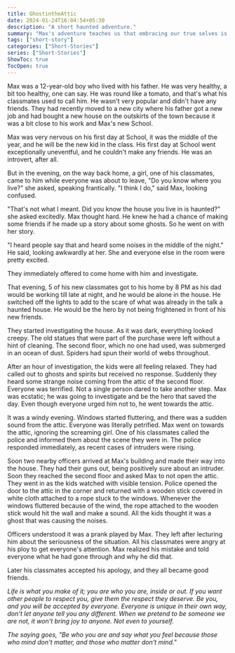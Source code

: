```yaml
---
title: GhostintheAttic
date: 2024-01-24T16:04:54+05:30
description: "A short haunted adventure."
summary: "Max's adventure teaches us that embracing our true selves is the secret ingredient to forming genuine friendships, proving that being authentically you is the best way to connect with others."
tags: ["short-story"]
categories: ["Short-Stories"]
series: ["Short-Stories"]
ShowToc: true
TocOpen: true
---
```


Max was a 12-year-old boy who lived with his father. He was very healthy, a bit too healthy, one can say. He was round like a tomato, and that's what his classmates used to call him. He wasn't very popular and didn't have any friends. They had recently moved to a new city where his father got a new job and had bought a new house on the outskirts of the town because it was a bit close to his work and Max's new School.

Max was very nervous on his first day at School, it was the middle of the year, and he will be the new kid in the class. His first day at School went exceptionally uneventful, and he couldn't make any friends. He was an introvert, after all.

But in the evening, on the way back home, a girl, one of his classmates, came to him while everyone was about to leave, "Do you know where you live?" she asked, speaking frantically. "I think I do," said Max, looking confused.

"That's not what I meant. Did you know the house you live in is haunted?" she asked excitedly. Max thought hard. He knew he had a chance of making some friends if he made up a story about some ghosts. So he went on with her story.

"I heard people say that and heard some noises in the middle of the night." He said, looking awkwardly at her. She and everyone else in the room were pretty excited.

They immediately offered to come home with him and investigate.

That evening, 5 of his new classmates got to his home by 8 PM as his dad would be working till late at night, and he would be alone in the house. He switched off the lights to add to the scare of what was already in the talk a haunted house. He would be the hero by not being frightened in front of his new friends.

They started investigating the house. As it was dark, everything looked creepy. The old statues that were part of the purchase were left without a hint of cleaning. The second floor, which no one had used, was submerged in an ocean of dust. Spiders had spun their world of webs throughout.

After an hour of investigation, the kids were all feeling relaxed. They had called out to ghosts and spirits but received no response. Suddenly they heard some strange noise coming from the attic of the second floor. Everyone was terrified. Not a single person dared to take another step. Max was ecstatic; he was going to investigate and be the hero that saved the day. Even though everyone urged him not to, he went towards the attic.

It was a windy evening. Windows started fluttering, and there was a sudden sound from the attic. Everyone was literally petrified. Max went on towards the attic, ignoring the screaming girl. One of his classmates called the police and informed them about the scene they were in. The police responded immediately, as recent cases of intruders were rising.

Soon two nearby officers arrived at Max's building and made their way into the house. They had their guns out, being positively sure about an intruder. Soon they reached the second floor and asked Max to not open the attic. They went in as the kids watched with visible tension. Police opened the door to the attic in the corner and returned with a wooden stick covered in white cloth attached to a rope stuck to the windows. Whenever the windows fluttered because of the wind, the rope attached to the wooden stick would hit the wall and make a sound. All the kids thought it was a ghost that was causing the noises.

Officers understood it was a prank played by Max. They left after lecturing him about the seriousness of the situation. All his classmates were angry at his ploy to get everyone's attention. Max realized his mistake and told everyone what he had gone through and why he did that.

Later his classmates accepted his apology, and they all became good friends.

_Life is what you make of it; you are who you are, inside or out. If you want other people to respect you, give them the respect they deserve. Be you, and you will be accepted by everyone. Everyone is unique in their own way, don't let anyone tell you any different. When we pretend to be someone we are not, it won't bring joy to anyone. Not even to yourself._

_The saying goes, "Be who you are and say what you feel because those who mind don't matter, and those who matter don't mind."_
